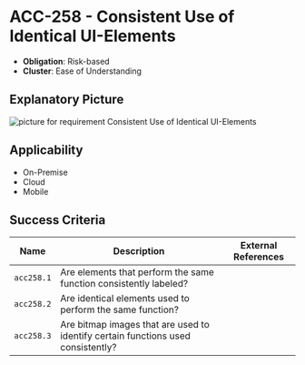 # ACC-258 - Consistent Use of Identical UI-Elements

- **Obligation**: Risk-based
- **Cluster**: Ease of Understanding


## Explanatory Picture
![picture for requirement Consistent Use of Identical UI-Elements](../../pictures/acc258-eyecatcher.png "picture for requirement Consistent Use of Identical UI-Elements")




## Applicability

- On-Premise
- Cloud
- Mobile



## Success Criteria

| Name | Description | External References |
| ----- | ---------- | ------------------- |
| `acc258.1` | Are elements that perform the same function consistently labeled?  | |
| `acc258.2` | Are identical elements used to perform the same function?  | |
| `acc258.3` | Are bitmap images that are used to identify certain functions used consistently? | |

